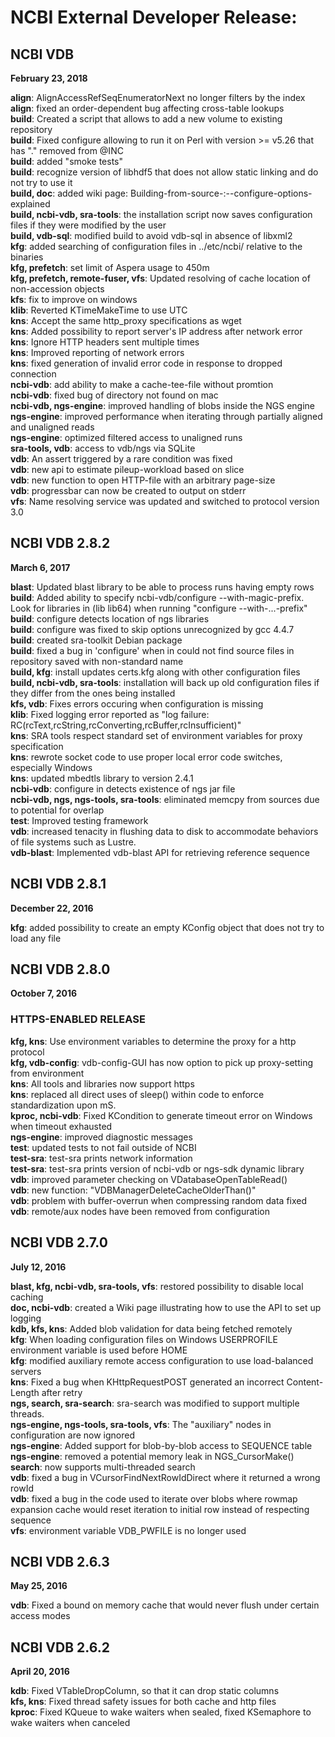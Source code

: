 # NCBI External Developer Release:

## NCBI VDB
**February 23, 2018**

  **align**: AlignAccessRefSeqEnumeratorNext no longer filters by the index  
  **align**: fixed an order-dependent bug affecting cross-table lookups  
  **build**: Created a script that allows to add a new volume to existing repository  
  **build**: Fixed configure allowing to run it on Perl with version >= v5.26 that has "." removed from @INC  
  **build**: added "smoke tests"  
  **build**: recognize version of libhdf5 that does not allow static linking and do not try to use it  
  **build, doc**: added wiki page: Building-from-source-:--configure-options-explained  
  **build, ncbi-vdb, sra-tools**: the installation script now saves configuration files if they were modified by the user  
  **build, vdb-sql**: modified build to avoid vdb-sql in absence of libxml2  
  **kfg**: added searching of configuration files in ../etc/ncbi/ relative to the binaries  
  **kfg, prefetch**: set limit of Aspera usage to 450m  
  **kfg, prefetch, remote-fuser, vfs**: Updated resolving of cache location of non-accession objects  
  **kfs**: fix to improve on windows  
  **klib**: Reverted KTimeMakeTime to use UTC  
  **kns**: Accept the same http_proxy specifications as wget  
  **kns**: Added possibility to report server's IP address after network error  
  **kns**: Ignore HTTP headers sent multiple times  
  **kns**: Improved reporting of network errors  
  **kns**: fixed generation of invalid error code in response to dropped connection  
  **ncbi-vdb**: add ability to make a cache-tee-file without promtion  
  **ncbi-vdb**: fixed bug of directory not found on mac  
  **ncbi-vdb, ngs-engine**: improved handling of blobs inside the NGS engine   
  **ngs-engine**: improved performance when iterating through partially aligned and unaligned reads  
  **ngs-engine**: optimized filtered access to unaligned runs  
  **sra-tools, vdb**: access to vdb/ngs via SQLite  
  **vdb**: An assert triggered by a rare condition was fixed  
  **vdb**: new api to estimate pileup-workload based on slice  
  **vdb**: new function to open HTTP-file with an arbitrary page-size  
  **vdb**: progressbar can now be created to output on stderr  
  **vfs**: Name resolving service was updated and switched to protocol version 3.0  


## NCBI VDB 2.8.2
**March 6, 2017**

  **blast**: Updated blast library to be able to process runs having empty rows  
  **build**: Added ability to specify ncbi-vdb/configure --with-magic-prefix. Look for libraries in (lib lib64) when running "configure --with-...-prefix"  
  **build**: configure detects location of ngs libraries  
  **build**: configure was fixed to skip options unrecognized by gcc 4.4.7  
  **build**: created sra-toolkit Debian package  
  **build**: fixed a bug in 'configure' when in could not find source files in repository saved with non-standard name  
  **build, kfg**: install updates certs.kfg along with other configuration files  
  **build, ncbi-vdb, sra-tools**: installation will back up old configuration files if they differ from the ones being installed  
  **kfs, vdb**: Fixes errors occuring when configuration is missing  
  **klib**: Fixed logging error reported as "log failure: RC(rcText,rcString,rcConverting,rcBuffer,rcInsufficient)"  
  **kns**: SRA tools respect standard set of environment variables for proxy specification  
  **kns**: rewrote socket code to use proper local error code switches, especially Windows   
  **kns**: updated mbedtls library to version 2.4.1  
  **ncbi-vdb**: configure in detects existence of ngs jar file  
  **ncbi-vdb, ngs, ngs-tools, sra-tools**: eliminated memcpy from sources due to potential for overlap  
  **test**: Improved testing framework  
  **vdb**: increased tenacity in flushing data to disk to accommodate behaviors of file systems such as Lustre.  
  **vdb-blast**: Implemented vdb-blast API for retrieving reference sequence  


## NCBI VDB 2.8.1
**December 22, 2016**

  **kfg**: added possibility to create an empty KConfig object that does not try to load any file  


## NCBI VDB 2.8.0
**October 7, 2016**

### HTTPS-ENABLED RELEASE

  **kfg, kns**: Use environment variables to determine the proxy for a http protocol  
  **kfg, vdb-config**: vdb-config-GUI has now option to pick up proxy-setting from environment  
  **kns**: All tools and libraries now support https  
  **kns**: replaced all direct uses of sleep() within code to enforce standardization upon mS.  
  **kproc, ncbi-vdb**: Fixed KCondition to generate timeout error on Windows when timeout exhausted  
  **ngs-engine**: improved diagnostic messages  
  **test**: updated tests to not fail outside of NCBI  
  **test-sra**: test-sra prints network information  
  **test-sra**: test-sra prints version of ncbi-vdb or ngs-sdk dynamic library  
  **vdb**: improved parameter checking on VDatabaseOpenTableRead()  
  **vdb**: new function: "VDBManagerDeleteCacheOlderThan()"  
  **vdb**: problem with buffer-overrun when compressing random data fixed  
  **vdb**: remote/aux nodes have been removed from configuration  


## NCBI VDB 2.7.0
**July 12, 2016**

  **blast, kfg, ncbi-vdb, sra-tools, vfs**: restored possibility to disable local caching  
  **doc, ncbi-vdb**: created a Wiki page illustrating how to use the API to set up logging  
  **kdb, kfs, kns**: Added blob validation for data being fetched remotely  
  **kfg**: When loading configuration files on Windows USERPROFILE environment variable is used before HOME  
  **kfg**: modified auxiliary remote access configuration to use load-balanced servers  
  **kns**: Fixed a bug when KHttpRequestPOST generated an incorrect Content-Length after retry  
  **ngs, search, sra-search**: sra-search was modified to support multiple threads.  
  **ngs-engine, ngs-tools, sra-tools, vfs**: The "auxiliary" nodes in configuration are now ignored  
  **ngs-engine**: Added support for blob-by-blob access to SEQUENCE table  
  **ngs-engine**: removed a potential memory leak in NGS_CursorMake()  
  **search**: now supports multi-threaded search  
  **vdb**: fixed a bug in VCursorFindNextRowIdDirect where it returned a wrong rowId  
  **vdb**: fixed a bug in the code used to iterate over blobs where rowmap expansion cache would reset iteration to initial row instead of respecting sequence  
  **vfs**: environment variable VDB_PWFILE is no longer used  


## NCBI VDB 2.6.3
**May 25, 2016**

  **vdb**: Fixed a bound on memory cache that would never flush under certain access modes  

## NCBI VDB 2.6.2
**April 20, 2016**

  **kdb**: Fixed VTableDropColumn, so that it can drop static columns  
  **kfs, kns**: Fixed thread safety issues for both cache and http files  
  **kproc**: Fixed KQueue to wake waiters when sealed, fixed KSemaphore to wake waiters when canceled  
